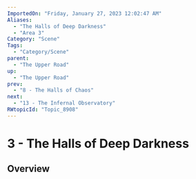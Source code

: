 ```yaml
---
ImportedOn: "Friday, January 27, 2023 12:02:47 AM"
Aliases:
  - "The Halls of Deep Darkness"
  - "Area 3"
Category: "Scene"
Tags:
  - "Category/Scene"
parent:
  - "The Upper Road"
up:
  - "The Upper Road"
prev:
  - "8 - The Halls of Chaos"
next:
  - "13 - The Infernal Observatory"
RWtopicId: "Topic_8908"
---
```

# 3 - The Halls of Deep Darkness
## Overview

